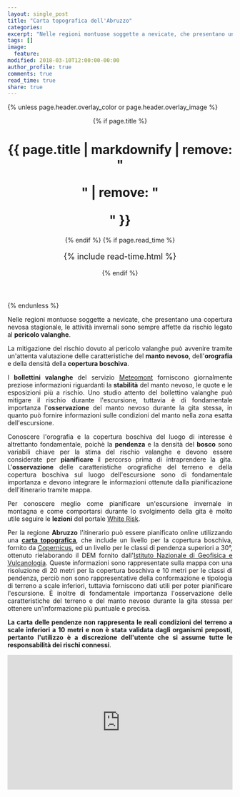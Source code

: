 ```yaml
---
layout: single_post
title: "Carta topografica dell'Abruzzo"
categories:
excerpt: "Nelle regioni montuose soggette a nevicate, che presentano una copertura nevosa stagionale, le attività invernali..."
tags: []
image:
  feature:
modified: 2018-03-10T12:00:00-00:00 
author_profile: true
comments: true
read_time: true
share: true
---
```

{% unless page.header.overlay_color or page.header.overlay_image %}
<header>
  {% if page.title %}<h1 class="page__title" itemprop="headline">{{ page.title | markdownify | remove: "<p>" | remove: "</p>" }}</h1>{% endif %}
  {% if page.read_time %}
    <p style="font-size:18px" class="page__meta">
      <i class="fa fa-clock-o" aria-hidden="true"></i> {% include read-time.html %}<BR>
    </p>
  {% endif %}
</header>
{% endunless %}

<p style="text-align: justify;">
Nelle regioni montuose soggette a nevicate, che presentano una copertura nevosa stagionale, le attività invernali sono
sempre affette da rischio legato al <b>pericolo valanghe</b>. 

<p style="text-align: justify;">
La mitigazione del rischio dovuto al pericolo valanghe può avvenire tramite un'attenta valutazione delle caratteristiche del 
<b>manto nevoso</b>, dell'<b>orografia</b> e della densità della <b>copertura boschiva</b>.

<p style="text-align: justify;">
I <b>bollettini valanghe</b> del servizio
<a href="http://www.meteomont.gov.it/infoMeteo/stampaBollettinoStampa.do?settore=D" target="_blank">Meteomont</a> forniscono giornalmente 
preziose informazioni riguardanti la <b>stabilità</b> del manto nevoso, le quote e le esposizioni più a rischio. Uno studio
attento del bollettino valanghe può mitigare il rischio durante l'escursione, tuttavia è di fondamentale
importanza l'<b>osservazione</b> del manto nevoso durante la gita stessa, in quanto può fornire informazioni sulle condizioni del
manto nella zona esatta dell'escursione.

<p style="text-align: justify;">
Conoscere l'orografia e la copertura boschiva del luogo di interesse è altrettanto fondamentale, poichè la <b>pendenza</b> e la densità del <b>bosco</b> sono variabili chiave per la stima del rischio valanghe e devono essere considerate per <b>pianificare</b> il percorso prima di intraprendere la gita. L'<b>osservazione</b> delle caratteristiche orografiche del terreno e della copertura boschiva sul luogo dell'escursione sono di fondamentale importanza e devono integrare le informazioni ottenute dalla pianificazione dell'itinerario tramite mappa.

<p style="text-align: justify;">
Per conoscere meglio come pianificare un'escursione invernale in montagna e come comportarsi durante lo svolgimento della gita è molto utile seguire le <b>lezioni</b> del portale <a href="https://www.whiterisk.ch/it/" target="_blank">White Risk</a>.

<p style="text-align: justify;">
Per la regione <b>Abruzzo</b> l'itinerario può essere pianificato online utilizzando una <a href="https://edrap.github.io/leaflet/abruzzo20m.html" target="_blank"><b>carta topografica</b></a>, che include un livello per la copertura boschiva, fornito da <a href="https://land.copernicus.eu/pan-european/high-resolution-layers/forests/tree-cover-density" target="_blank">Copernicus</a>, ed un livello per le classi di pendenza superiori a 30°, ottenuto rielaborando il DEM fornito dall'<a href="http://tinitaly.pi.ingv.it/" target="_blank">Istituto NazionaIe di Geofisica e Vulcanologia</a>. Queste informazioni sono rappresentate sulla mappa con una risoluzione di 20 metri per la copertura boschiva e 10 metri per le classi di pendenza, perciò non sono rappresentative della conformazione e tipologia di terreno a scale inferiori, tuttavia forniscono dati utili per poter pianificare l'escursione. È inoltre di fondamentale importanza l'osservazione delle caratteristiche del terreno e del manto nevoso durante la gita stessa per ottenere un'informazione più puntuale e precisa.

<p style="text-align: justify;">
<b>La carta delle pendenze non rappresenta le reali condizioni del terreno a scale inferiori a 10 metri e non è stata validata dagli organismi preposti, pertanto l'utilizzo è a discrezione dell'utente che si assume tutte le responsabilità dei rischi connessi</b>.

<div style="width: 100%; height: 100%; margin: 0 auto;">
<div style="position: relative; padding-top: 60%;"><iframe style="position: absolute; top: 0; left: 0; width: 100%; height: 100%;" src="https://edrap.github.io/leaflet/abruzzo20m.html" frameborder="0" allowfullscreen="allowfullscreen"></iframe></div>
</div>

{% if page.comments %}
<div id="disqus_thread"></div>
<script id="dsq-count-scr" src="//https-edrap-github-io.disqus.com/count.js" async></script>
<script>
/**
*  RECOMMENDED CONFIGURATION VARIABLES: EDIT AND UNCOMMENT THE SECTION BELOW TO INSERT DYNAMIC VALUES FROM YOUR PLATFORM OR CMS.
*  LEARN WHY DEFINING THESE VARIABLES IS IMPORTANT: https://disqus.com/admin/universalcode/#configuration-variables*/
/*
var disqus_config = function () {
this.page.url = page.url;  // Replace PAGE_URL with your page's canonical URL variable
this.page.identifier = page.id; // Replace PAGE_IDENTIFIER with your page's unique identifier variable
};
*/
(function() { // DON'T EDIT BELOW THIS LINE
var d = document, s = d.createElement('script');
s.src = 'https://https-edrap-github-io.disqus.com/embed.js';
s.setAttribute('data-timestamp', +new Date());
(d.head || d.body).appendChild(s);
})();
</script>
<noscript>Please enable JavaScript to view the <a href="https://disqus.com/?ref_noscript">comments powered by Disqus.</a></noscript>
{% endif %}

